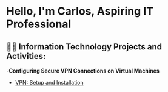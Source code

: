 <h1>Hello, I'm Carlos, Aspiring IT Professional

<h2>👨‍💻 Information Technology Projects and Activities:</h2>

-<b>Configuring Secure VPN Connections on Virtual Machines</b>

* [VPN: Setup and Installation](https://github.com/CarlosKako//VPN-Setup-Installation)
